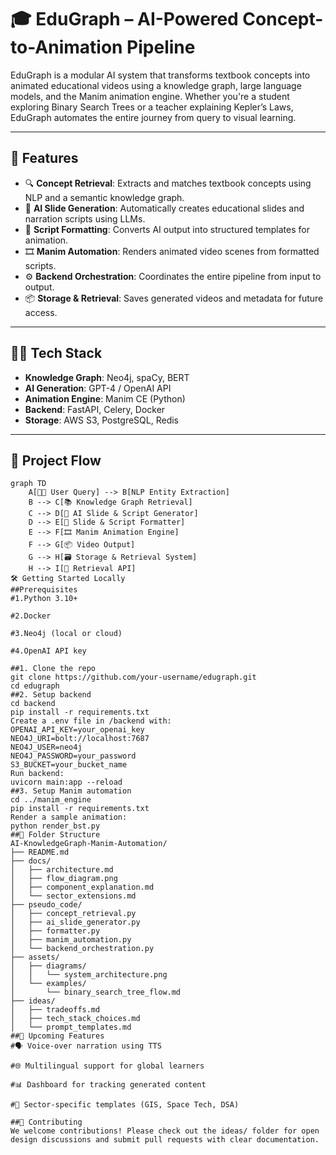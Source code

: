 # 🎓 EduGraph – AI-Powered Concept-to-Animation Pipeline

EduGraph is a modular AI system that transforms textbook concepts into animated educational videos using a knowledge graph, large language models, and the Manim animation engine. Whether you're a student exploring Binary Search Trees or a teacher explaining Kepler’s Laws, EduGraph automates the entire journey from query to visual learning.

---

## 🌟 Features

- 🔍 **Concept Retrieval**: Extracts and matches textbook concepts using NLP and a semantic knowledge graph.
- 🧠 **AI Slide Generation**: Automatically creates educational slides and narration scripts using LLMs.
- 🧾 **Script Formatting**: Converts AI output into structured templates for animation.
- 🎞️ **Manim Automation**: Renders animated video scenes from formatted scripts.
- ⚙️ **Backend Orchestration**: Coordinates the entire pipeline from input to output.
- 📦 **Storage & Retrieval**: Saves generated videos and metadata for future access.

---

## 🧑‍💻 Tech Stack

- **Knowledge Graph**: Neo4j, spaCy, BERT
- **AI Generation**: GPT-4 / OpenAI API
- **Animation Engine**: Manim CE (Python)
- **Backend**: FastAPI, Celery, Docker
- **Storage**: AWS S3, PostgreSQL, Redis

---

## 🔄 Project Flow

```mermaid
graph TD
    A[🧑‍🎓 User Query] --> B[NLP Entity Extraction]
    B --> C[📚 Knowledge Graph Retrieval]
    C --> D[🤖 AI Slide & Script Generator]
    D --> E[🧾 Slide & Script Formatter]
    E --> F[🎞️ Manim Animation Engine]
    F --> G[📦 Video Output]
    G --> H[🗃️ Storage & Retrieval System]
    H --> I[🔁 Retrieval API]
🛠️ Getting Started Locally
##Prerequisites
#1.Python 3.10+

#2.Docker

#3.Neo4j (local or cloud)

#4.OpenAI API key

##1. Clone the repo
git clone https://github.com/your-username/edugraph.git
cd edugraph
##2. Setup backend
cd backend
pip install -r requirements.txt
Create a .env file in /backend with:
OPENAI_API_KEY=your_openai_key
NEO4J_URI=bolt://localhost:7687
NEO4J_USER=neo4j
NEO4J_PASSWORD=your_password
S3_BUCKET=your_bucket_name
Run backend:
uvicorn main:app --reload
##3. Setup Manim automation
cd ../manim_engine
pip install -r requirements.txt
Render a sample animation:
python render_bst.py
##📂 Folder Structure
AI-KnowledgeGraph-Manim-Automation/
├── README.md
├── docs/
│   ├── architecture.md
│   ├── flow_diagram.png
│   ├── component_explanation.md
│   └── sector_extensions.md
├── pseudo_code/
│   ├── concept_retrieval.py
│   ├── ai_slide_generator.py
│   ├── formatter.py
│   ├── manim_automation.py
│   └── backend_orchestration.py
├── assets/
│   ├── diagrams/
│   │   └── system_architecture.png
│   └── examples/
│       └── binary_search_tree_flow.md
├── ideas/
│   ├── tradeoffs.md
│   ├── tech_stack_choices.md
│   └── prompt_templates.md
##📌 Upcoming Features
#🗣️ Voice-over narration using TTS

#🌐 Multilingual support for global learners

#📊 Dashboard for tracking generated content

#🧪 Sector-specific templates (GIS, Space Tech, DSA)

##🤝 Contributing
We welcome contributions! Please check out the ideas/ folder for open design discussions and submit pull requests with clear documentation.
